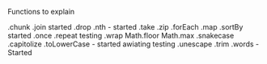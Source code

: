 

Functions to explain

.chunk
.join started 
.drop
.nth - started 
.take 
.zip 
.forEach
.map
.sortBy started
.once 
.repeat testing
.wrap
Math.floor
Math.max 
.snakecase 
.capitolize
.toLowerCase - started awiating testing 
.unescape 
.trim 
.words -Started 
